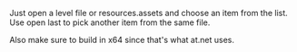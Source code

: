 Just open a level file or resources.assets and choose an item from the list. Use open last to pick another item from the same file.

Also make sure to build in x64 since that's what at.net uses.